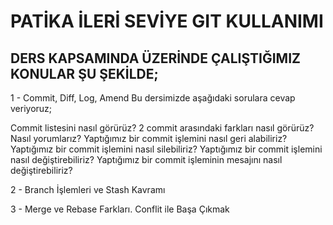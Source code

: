 # PATİKA İLERİ SEVİYE GIT KULLANIMI

## DERS KAPSAMINDA ÜZERİNDE ÇALIŞTIĞIMIZ KONULAR ŞU ŞEKİLDE;

1 - Commit, Diff, Log, Amend
Bu dersimizde aşağıdaki sorulara cevap veriyoruz;

Commit listesini nasıl görürüz?
2 commit arasındaki farkları nasıl görürüz? Nasıl yorumlarız?
Yaptığımız bir commit işlemini nasıl geri alabiliriz?
Yaptığımız bir commit işlemini nasıl silebiliriz?
Yaptığımız bir commit işlemini nasıl değiştirebiliriz?
Yaptığımız bir commit işleminin mesajını nasıl değiştirebiliriz?

2 - Branch İşlemleri ve Stash Kavramı

3 - Merge ve Rebase Farkları. Conflit ile Başa Çıkmak